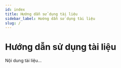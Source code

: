 ```yaml
---
id: index
title: Hướng dẫn sử dụng tài liệu
sidebar_label: Hướng dẫn sử dụng tài liệu
slug: /
---
```


# Hướng dẫn sử dụng tài liệu

Nội dung tài liệu...